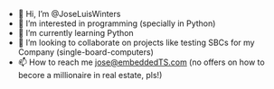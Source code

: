 - 👋 Hi, I’m @JoseLuisWinters
- 👀 I’m interested in programming (specially in Python)
- 🌱 I’m currently learning Python
- 💞️ I’m looking to collaborate on projects like testing SBCs for my Company (single-board-computers)
- 📫 How to reach me jose@embeddedTS.com (no offers on how to becore a millionaire in real estate, pls!)

<!---
JoseLuisWinters/JoseLuisWinters is a ✨ special ✨ repository because its `README.md` (this file) appears on your GitHub profile.
You can click the Preview link to take a look at your changes.
--->
